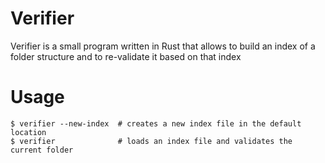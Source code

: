 # Verifier
Verifier is a small program written in Rust that allows to build an index of a folder structure and to re-validate it based on that index

# Usage
```shell
$ verifier --new-index  # creates a new index file in the default location
$ verifier              # loads an index file and validates the current folder
```

